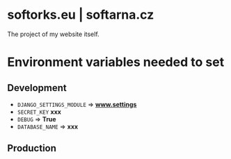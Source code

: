 # softorks.eu | softarna.cz
The project of my website itself.

# Environment variables needed to set
## Development
- `DJANGO_SETTINGS_MODULE` => **www.settings**
- `SECRET_KEY` **xxx**
- `DEBUG` => **True**
- `DATABASE_NAME` => **xxx**

## Production
